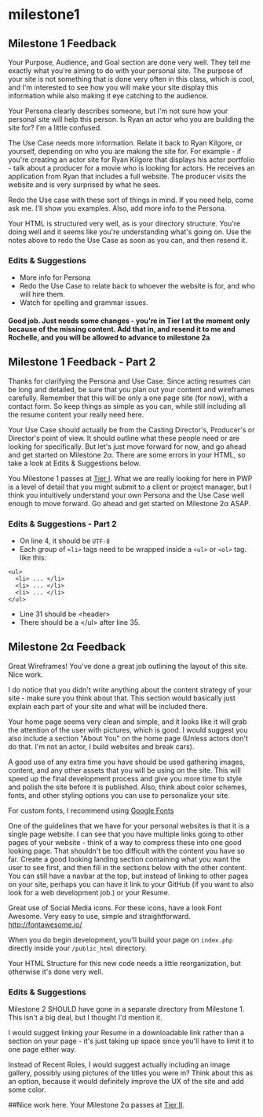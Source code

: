 # milestone1

## Milestone 1 Feedback
Your Purpose, Audience, and Goal section are done very well. They tell me exactly what you're aiming to do with your personal site. The purpose of your site is not something that is done very often in this class, which is cool, and I'm interested to see how you will make your site display this information while also making it eye catching to the audience.

Your Persona clearly describes someone, but I'm not sure how your personal site will help this person. Is Ryan an actor who you are building the site for? I'm a little confused.

The Use Case needs more information. Relate it back to Ryan Kilgore, or yourself, depending on who you are making the site for. For example - if you're creating an actor site for Ryan Kilgore that displays his actor portfolio - talk about a producer for a movie who is looking for actors. He receives an application from Ryan that includes a full website. The producer visits the website and is very surprised by what he sees.

Redo the Use case with these sort of things in mind. If you need help, come ask me. I'll show you examples. Also, add more info to the Persona.

Your HTML is structured very well, as is your directory structure. You're doing well and it seems like you're understanding what's going on. Use the notes above to redo the Use Case as soon as you can, and then resend it.

### Edits &amp; Suggestions
- More info for Persona
- Redo the Use Case to relate back to whoever the website is for, and who will hire them.
- Watch for spelling and grammar issues.

#### Good job. Just needs some changes - you're in Tier I at the moment only because of the missing content. Add that in, and resend it to me and Rochelle, and you will be allowed to advance to milestone 2a

## Milestone 1 Feedback - Part 2
Thanks for clarifying the Persona and Use Case. Since acting resumes can be long and detailed, be sure that you plan out your content and wireframes carefully. Remember that this will be only a one page site (for now), with a contact form. So keep things as simple as you can, while still including all the resume content your really need here.

Your Use Case should actually be from the Casting Director's, Producer's or Director's point of view. It should outline what these people need or are looking for specifically. But let's just move forward for now, and go ahead and get started on Milestone 2&alpha;. There are some errors in your HTML, so take a look at Edits &amp; Suggestions below.

You Milestone 1 passes at [Tier I](https://bootcamp-coders.cnm.edu/projects/personal/rubric/). What we are really looking for here in PWP is a level of detail that you might submit to a client or project manager, but I think you intuitively understand your own Persona and the Use Case well enough to move forward. Go ahead and get started on Milestone 2&alpha; ASAP.

### Edits &amp; Suggestions - Part 2
- On line 4, it should be `UTF-8`
- Each group of `<li>` tags need to be wrapped inside a `<ul>` or `<ol>` tag. like this:
```
<ul>
  <li> ... </li>
  <li> ... </li>
  <li> ... </li>
</ul>
```
- Line 31 should be &lt;header&gt;
- There should be a &lt;/ul&gt; after line 35. 








## Milestone 2&alpha; Feedback
Great Wireframes! You've done a great job outlining the layout of this site. Nice work.

I do notice that you didn't write anything about the content strategy of your site - make sure you think about that. This section would basically just explain each part of your site and what will be included there.

Your home page seems very clean and simple, and it looks like it will grab the attention of the user with pictures, which is good. I would suggest you also include a section "About You" on the home page (Unless actors don't do that. I'm not an actor, I build websites and break cars).

A good use of any extra time you have should be used gathering images, content, and any other assets that you will be using on the site. This will speed up the final development process and give you more time to style and polish the site before it is published. Also, think about color schemes, fonts, and other styling options you can use to personalize your site.

For custom fonts, I recommend using [Google Fonts](https://fonts.google.com/)

One of the guidelines that we have for your personal websites is that it is a single page website. I can see that you have multiple links going to other pages of your website - think of a way to compress these into one good looking page. That shouldn't be too difficult with the content you have so far. Create a good looking landing section containing what you want the user to see first, and then fill in the sections below with the other content. You can still have a navbar at the top, but instead of linking to other pages on your site, perhaps you can have it link to your GitHub (if you want to also look for a web development job.) or your Resume.


Great use of Social Media icons. For these icons, have a look Font Awesome. Very easy to use, simple and straightforward.
http://fontawesome.io/


When you do begin development, you'll build your page on `index.php` directly inside your `/public_html` directory.


Your HTML Structure for this new code needs a little reorganization, but otherwise it's done very well. 


### Edits &amp; Suggestions
Milestone 2 SHOULD have gone in a separate directory from Milestone 1. This isn't a big deal, but I thought I'd mention it.

I would suggest linking your Resume in a downloadable link rather than a section on your page - it's just taking up space since you'll have to limit it to one page either way.

Instead of Recent Roles, I would suggest actually including an image gallery, possibly using pictures of the titles you were in? Think about this as an option, because it would definitely improve the UX of the site and add some color. 



##Nice work here. Your Milestone 2&alpha; passes at [Tier II](https://bootcamp-coders.cnm.edu/projects/personal/rubric/).
